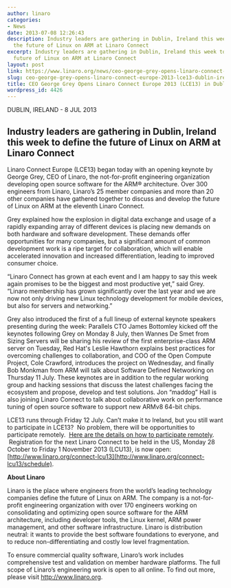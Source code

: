 ```yaml
---
author: linaro
categories:
- News
date: 2013-07-08 12:26:43
description: Industry leaders are gathering in Dublin, Ireland this week to define
  the future of Linux on ARM at Linaro Connect
excerpt: Industry leaders are gathering in Dublin, Ireland this week to define the
  future of Linux on ARM at Linaro Connect
layout: post
link: https://www.linaro.org/news/ceo-george-grey-opens-linaro-connect-europe-2013-lce13-dublin-ireland/
slug: ceo-george-grey-opens-linaro-connect-europe-2013-lce13-dublin-ireland
title: CEO George Grey Opens Linaro Connect Europe 2013 (LCE13) in Dublin, Ireland
wordpress_id: 4426
---
```


DUBLIN, IRELAND - 8 JUL 2013


## Industry leaders are gathering in Dublin, Ireland this week to define the future of Linux on ARM at Linaro Connect

Linaro Connect Europe (LCE13) began today with an opening keynote by George Grey, CEO of Linaro, the not-for-profit engineering organization developing open source software for the ARM® architecture. Over 300 engineers from Linaro, Linaro’s 25 member companies and more than 20 other companies have gathered together to discuss and develop the future of Linux on ARM at the eleventh Linaro Connect.

Grey explained how the explosion in digital data exchange and usage of a rapidly expanding array of different devices is placing new demands on both hardware and software development. These demands offer opportunities for many companies, but a significant amount of common development work is a ripe target for collaboration, which will enable accelerated innovation and increased differentiation, leading to improved consumer choice.

“Linaro Connect has grown at each event and I am happy to say this week again promises to be the biggest and most productive yet,” said Grey. “Linaro membership has grown significantly over the last year and we are now not only driving new Linux technology development for mobile devices, but also for servers and networking.”

Grey also introduced the first of a full lineup of external keynote speakers presenting during the week: Parallels CTO James Bottomley kicked off the keynotes following Grey on Monday 8 July, then Wannes De Smet from Sizing Servers will be sharing his review of the first enterprise-class ARM server on Tuesday, Red Hat's Leslie Hawthorn explains best practices for overcoming challenges to collaboration, and COO of the Open Compute Project, Cole Crawford, introduces the project on Wednesday, and finally Bob Monkman from ARM will talk about Software Defined Networking on Thursday 11 July. These keynotes are in addition to the regular working group and hacking sessions that discuss the latest challenges facing the ecosystem and propose, develop and test solutions. Jon “maddog” Hall is also joining Linaro Connect to talk about collaborative work on performance tuning of open source software to support new ARMv8 64-bit chips.

LCE13 runs through Friday 12 July. Can’t make it to Ireland, but you still want to participate in LCE13?  No problem, there will be opportunities to participate remotely.  [Here are the details on how to participate remotely](http://connect.linaro.org/lcu13/).  Registration for the next Linaro Connect to be held in the US, Monday 28 October to Friday 1 November 2013 (LCU13), is now open:[http://www.linaro.org/connect-lcu13](http://www.linaro.org/connect-lcu13/schedule).

**About Linaro**

Linaro is the place where engineers from the world’s leading technology companies define the future of Linux on ARM. The company is a not-for-profit engineering organization with over 170 engineers working on consolidating and optimizing open source software for the ARM architecture, including developer tools, the Linux kernel, ARM power management, and other software infrastructure. Linaro is distribution neutral: it wants to provide the best software foundations to everyone, and to reduce non-differentiating and costly low level fragmentation.

To ensure commercial quality software, Linaro’s work includes comprehensive test and validation on member hardware platforms. The full scope of Linaro’s engineering work is open to all online. To find out more, please visit http://www.linaro.org.